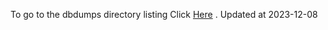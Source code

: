 To go to the dbdumps directory listing Click [Here](https://ipfs.io/ipfs/bafkreibnglu6in2pje2o54swwvafneqf636qshzts4owuyyl4lbg2a3aey) . Updated at 2023-12-08